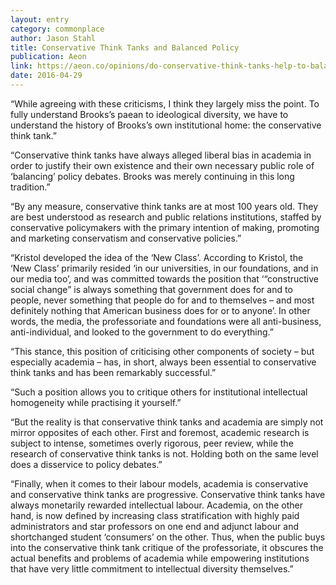 ```yaml
---
layout: entry
category: commonplace
author: Jason Stahl
title: Conservative Think Tanks and Balanced Policy
publication: Aeon
link: https://aeon.co/opinions/do-conservative-think-tanks-help-to-balance-policy-debates
date: 2016-04-29
---
```


“While agreeing with these criticisms, I think they largely miss the point. To fully understand Brooks’s paean to ideological diversity, we have to understand the history of Brooks’s own institutional home: the conservative think tank.”

“Conservative think tanks have always alleged liberal bias in academia in order to justify their own existence and their own necessary public role of ‘balancing’ policy debates. Brooks was merely continuing in this long tradition.”

“By any measure, conservative think tanks are at most 100 years old. They are best understood as research and public relations institutions, staffed by conservative policymakers with the primary intention of making, promoting and marketing conservatism and conservative policies.”

“Kristol developed the idea of the ‘New Class’. According to Kristol, the ‘New Class’ primarily resided ‘in our universities, in our foundations, and in our media too’, and was committed towards the position that ‘“constructive social change” is always something that government does for and to people, never something that people do for and to themselves – and most definitely nothing that American business does for or to anyone’. In other words, the media, the professoriate and foundations were all anti-business, anti-individual, and looked to the government to do everything.”

“This stance, this position of criticising other components of society – but especially academia – has, in short, always been essential to conservative think tanks and has been remarkably successful.”

“Such a position allows you to critique others for institutional intellectual homogeneity while practising it yourself.”

“But the reality is that conservative think tanks and academia are simply not mirror opposites of each other. First and foremost, academic research is subject to intense, sometimes overly rigorous, peer review, while the research of conservative think tanks is not. Holding both on the same level does a disservice to policy debates.”

“Finally, when it comes to their labour models, academia is conservative and conservative think tanks are progressive. Conservative think tanks have always monetarily rewarded intellectual labour. Academia, on the other hand, is now defined by increasing class stratification with highly paid administrators and star professors on one end and adjunct labour and shortchanged student ‘consumers’ on the other. Thus, when the public buys into the conservative think tank critique of the professoriate, it obscures the actual benefits and problems of academia while empowering institutions that have very little commitment to intellectual diversity themselves.”

